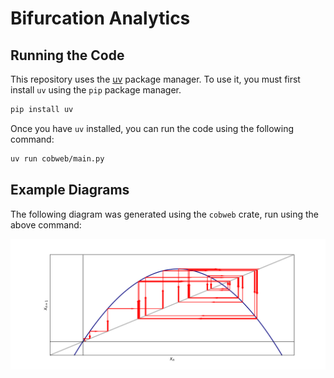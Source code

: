 # Bifurcation Analytics

## Running the Code

This repository uses the [uv](https://docs.astral.sh/uv/) package manager. To use it, you must first install `uv` using the `pip` package manager.

```bash
pip install uv
```

Once you have `uv` installed, you can run the code using the following command:

```bash
uv run cobweb/main.py
```

## Example Diagrams

The following diagram was generated using the `cobweb` crate, run using the above command:

![Logistic Map](./cobweb/example.png)



